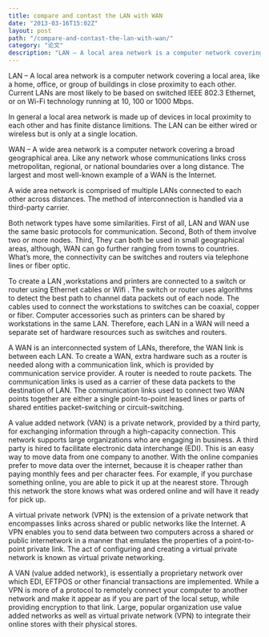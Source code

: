 ```yaml
---
title: compare and contast the LAN with WAN
date: "2013-03-16T15:02Z"
layout: post
path: "/compare-and-contast-the-lan-with-wan/"
category: "论文"
description: "LAN – A local area network is a computer network covering a local area, like a home, office, or group of buildings in close proximity to each other. Current LANs are most likely to be based on switched IEEE 802.3 Ethernet, or on Wi-Fi technology running at 10, 100 or 1000 Mbps."
---
```


LAN – A local area network is a computer network covering a local area, like a home, office, or group of buildings in close proximity to each other. Current LANs are most likely to be based on switched IEEE 802.3 Ethernet, or on Wi-Fi technology running at 10, 100 or 1000 Mbps.

In general a local area network is made up of devices in local proximity to each other and has finite distance limitions. The LAN can be either wired or wireless but is only at a single location.

WAN – A wide area network is a computer network covering a broad geographical area. Like any network whose communications links cross metropolitan, regional, or national boundaries over a long distance. The largest and most well-known example of a WAN is the Internet.

A wide area network is comprised of multiple LANs connected to each other across distances. The method of interconnection is handled via a third-party carrier.

Both network types have some similarities. First of all, LAN and WAN use the same basic protocols for communication. Second, Both of them involve two or more nodes. Third, They can both be used in small geographical areas, although, WAN can go further ranging from towns to countries. What’s more, the connectivity can be switches and routers via telephone lines or fiber optic.

To create a LAN ,workstations and printers are connected to a switch or router using Ethernet cables or Wifi . The switch or router uses algorithms to detect the best path to channel data packets out of each node. The cables used to connect the workstations to switches can be coaxial, copper or fiber. Computer accessories such as printers can be shared by workstations in the same LAN. Therefore, each LAN in a WAN will need a separate set of hardware resources such as switches and routers.

A WAN is an interconnected system of LANs, therefore, the WAN link is between each LAN. To create a WAN, extra hardware such as a router is needed along with a communication link, which is provided by communication service provider. A router is needed to route packets. The communication links is used as a carrier of these data packets to the destination of LAN. The communication links used to connect two WAN points together are either a single point-to-point leased lines or parts of shared entities packet-switching or circuit-switching.

A value added network (VAN) is a private network, provided by a third party, for exchanging information through a high-capacity connection. This network supports large organizations who are engaging in business. A third party is hired to facilitate electronic data interchange (EDI). This is an easy way to move data from one company to another. With the online companies prefer to move data over the internet, because it is cheaper rather than paying monthly fees and per character fees. For example, if you purchase something online, you are able to pick it up at the nearest store. Through this network the store knows what was ordered online and will have it ready for pick up.

A virtual private network (VPN) is the extension of a private network that encompasses links across shared or public networks like the Internet. A VPN enables you to send data between two computers across a shared or public internetwork in a manner that emulates the properties of a point-to-point private link. The act of configuring and creating a virtual private network is known as virtual private networking.

A VAN (value added network), is essentially a proprietary network over which EDI, EFTPOS or other financial transactions are implemented. While a VPN is more of a protocol to remotely connect your computer to another network and make it appear as if you are part of the local setup, while providing encryption to that link. Large, popular organization use value added networks as well as virtual private network (VPN) to integrate their online stores with their physical stores.
